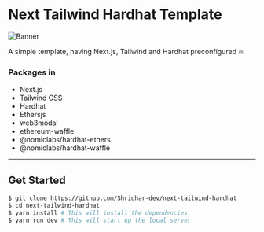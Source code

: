 
# Next Tailwind Hardhat Template


![Banner](https://i.ibb.co/VpS7f6Q/Untitled-design-11.png)

A simple template, having Next.js, Tailwind and Hardhat preconfigured 🔥

### Packages in
- Next.js
- Tailwind CSS 
- Hardhat 
- Ethersjs
- web3modal
- ethereum-waffle
- @nomiclabs/hardhat-ethers
- @nomiclabs/hardhat-waffle


<hr/>

## Get Started

```sh
$ git clone https://github.com/Shridhar-dev/next-tailwind-hardhat
$ cd next-tailwind-hardhat
$ yarn install # This will install the dependencies 
$ yarn run dev # This will start up the local server
```
